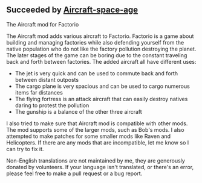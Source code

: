 ## Succeeded by [Aircraft-space-age](https://github.com/nicholasgower/Aircraft-Space-Age)

The Aircraft mod for Factorio

The Aircraft mod adds various aircraft to Factorio. Factorio is a game about building and managing factories while also defending yourself from the native population who do not like the factory pollution destroying the planet. The later stages of the game can be boring due to the constant traveling back and forth between factories. The added aircraft all have different uses:
  
- The jet is very quick and can be used to commute back and forth between distant outposts
- The cargo plane is very spacious and can be used to cargo numerous items far distances
- The flying fortress is an attack aircraft that can easily destroy natives daring to protest the pollution
- The gunship is a balance of the other three aircraft

I also tried to make sure that Aircraft mod is compatible with other mods. The mod supports some of the larger mods, such as Bob's mods. I also attempted to make patches for some smaller mods like Raven and Helicopters. If there are any mods that are incompatible, let me know so I can try to fix it.

Non-English translations are not maintained by me, they are generously donated by volunteers. If your language isn't translated, or there's an error, please feel free to make a pull request or a bug report.
